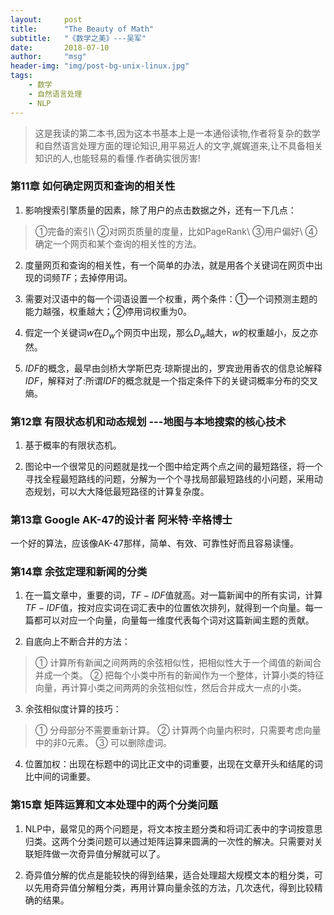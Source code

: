 ```yaml
---
layout:     post
title:      "The Beauty of Math"
subtitle:   "《数学之美》---吴军"
date:       2018-07-10
author:     "msg"
header-img: "img/post-bg-unix-linux.jpg"
tags:
    - 数学
    - 自然语言处理
    - NLP
---
```



> 这是我读的第二本书,因为这本书基本上是一本通俗读物,作者将复杂的数学和自然语言处理方面的理论知识,用平易近人的文字,娓娓道来,让不具备相关知识的人,也能轻易的看懂.作者确实很厉害!

### 第11章 如何确定网页和查询的相关性
1) 影响搜索引擎质量的因素，除了用户的点击数据之外，还有一下几点：
> ①完备的索引\\
> ②对网页质量的度量，比如PageRank\\
> ③用户偏好\\
> ④确定一个网页和某个查询的相关性的方法。

2) 度量网页和查询的相关性，有一个简单的办法，就是用各个关键词在网页中出现的词频$TF$；去掉停用词。

3) 需要对汉语中的每一个词语设置一个权重，两个条件：①一个词预测主题的能力越强，权重越大；②停用词权重为0。

4) 假定一个关键词$w$在$D_w$个网页中出现，那么$D_w$越大，$w$的权重越小，反之亦然。

5) $IDF$的概念，最早由剑桥大学斯巴克$\cdot$琼斯提出的，罗宾逊用香农的信息论解释$IDF$，解释对了:所谓$IDF$的概念就是一个指定条件下的关键词概率分布的交叉熵。


### 第12章 有限状态机和动态规划 ---地图与本地搜索的核心技术

1) 基于概率的有限状态机。

2) 图论中一个很常见的问题就是找一个图中给定两个点之间的最短路径，将一个寻找全程最短路线的问题，分解为一个个寻找局部最短路线的小问题，采用动态规划，可以大大降低最短路径的计算复杂度。

### 第13章 Google AK-47的设计者 阿米特$\cdot$辛格博士

一个好的算法，应该像AK-47那样，简单、有效、可靠性好而且容易读懂。

### 第14章 余弦定理和新闻的分类

1) 在一篇文章中，重要的词，$TF-IDF$值就高。对一篇新闻中的所有实词，计算$TF-IDF$值，按对应实词在词汇表中的位置依次排列，就得到一个向量。每一篇都可以对应一个向量，向量每一维度代表每个词对这篇新闻主题的贡献。

2) 自底向上不断合并的方法：
> ① 计算所有新闻之间两两的余弦相似性，把相似性大于一个阈值的新闻合并成一个类。
> ② 把每个小类中所有的新闻作为一个整体，计算小类的特征向量，再计算小类之间两两的余弦相似性，然后合并成大一点的小类。

3) 余弦相似度计算的技巧：
> ① 分母部分不需要重新计算。
> ② 计算两个向量内积时，只需要考虑向量中的非0元素。
> ③ 可以删除虚词。

4) 位置加权：出现在标题中的词比正文中的词重要，出现在文章开头和结尾的词比中间的词重要。

### 第15章 矩阵运算和文本处理中的两个分类问题

1) NLP中，最常见的两个问题是，将文本按主题分类和将词汇表中的字词按意思归类。这两个分类问题可以通过矩阵运算来圆满的一次性的解决。只需要对关联矩阵做一次奇异值分解就可以了。

2) 奇异值分解的优点是能较快的得到结果，适合处理超大规模文本的粗分类，可以先用奇异值分解粗分类，再用计算向量余弦的方法，几次迭代，得到比较精确的结果。